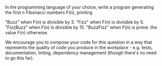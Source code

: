 In the programming language of your choice, write a program generating the first n Fibonacci numbers F(n), printing

"Buzz" when F(n) is divisible by 3.
"Fizz" when F(n) is divisible by 5.
"FizzBuzz" when F(n) is divisible by 15.
"BuzzFizz" when F(n) is prime.
the value F(n) otherwise.

We encourage you to compose your code for this question in a way that represents the quality of code you produce in the workplace - e.g. tests, documentation, linting, dependency management (though there's no need to go this far).